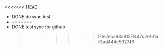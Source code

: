 <<<<<<< HEAD

- DONE do sync test
- =======
- DONE test sync for github
  >>>>>>> f7fe7eba98a8157f447d2e161ac3ad444e592746